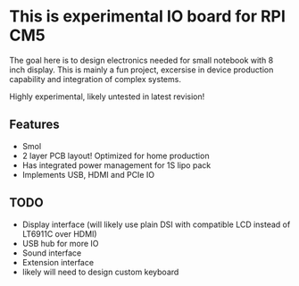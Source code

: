 # This is experimental IO board for RPI CM5

The goal here is to design electronics needed for small notebook with 8 inch display.
This is mainly a fun project, excersise in device production capability and integration
of complex systems.

Highly experimental, likely untested in latest revision!

## Features
- Smol
- 2 layer PCB layout! Optimized for home production
- Has integrated power management for 1S lipo pack
- Implements USB, HDMI and PCIe IO

## TODO
- Display interface (will likely use plain DSI with compatible LCD instead of LT6911C over HDMI)
- USB hub for more IO
- Sound interface
- Extension interface
- likely will need to design custom keyboard

